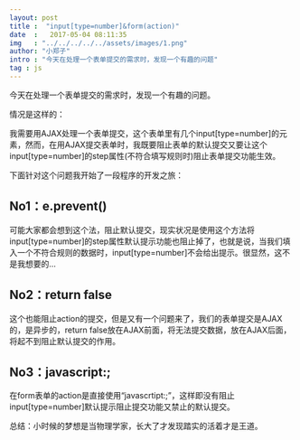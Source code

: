 ```yaml
---
layout: post
title :  "input[type=number]&form(action)"
date  :   2017-05-04 08:11:35
img   : "../../../../../assets/images/1.png"
author: "小郑子"
intro : "今天在处理一个表单提交的需求时，发现一个有趣的问题"
tag : js
---
```



今天在处理一个表单提交的需求时，发现一个有趣的问题。 

情况是这样的： 

我需要用AJAX处理一个表单提交，这个表单里有几个input[type=number]的元素，然而，在用AJAX提交表单时，我既要阻止表单的默认提交又要让这个input[type=number]的step属性(不符合填写规则时)阻止表单提交功能生效。
 
下面针对这个问题我开始了一段程序的开发之旅：
 
## No1：e.prevent() 

可能大家都会想到这个法，阻止默认提交，现实状况是使用这个方法将input[type=number]的step属性默认提示功能也阻止掉了，也就是说，当我们填入一个不符合规则的数据时，input[type=number]不会给出提示。很显然，这不是我想要的… 

## No2：return false 

这个也能阻止action的提交，但是又有一个问题来了，我们的表单提交是AJAX的，是异步的，return false放在AJAX前面，将无法提交数据，放在AJAX后面，将起不到阻止默认提交的作用。 

## No3：javascript:; 

在form表单的action是直接使用“javascrtipt:;”，这样即没有阻止input[type=number]默认提示阻止提交功能又禁止的默认提交。 

总结：小时候的梦想是当物理学家，长大了才发现踏实的活着才是王道。






 





